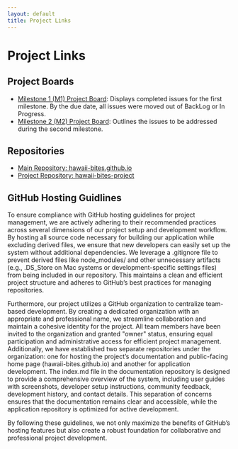 ```yaml
---
layout: default
title: Project Links
---
```


# Project Links

## Project Boards
- [Milestone 1 (M1) Project Board](https://github.com/orgs/hawaii-bites/projects/1): Displays completed issues for the first milestone. By the due date, all issues were moved out of BackLog or In Progress.
- [Milestone 2 (M2) Project Board](https://github.com/orgs/hawaii-bites/projects/5/views/1): Outlines the issues to be addressed during the second milestone.

## Repositories
- [Main Repository: hawaii-bites.github.io](https://github.com/hawaii-bites/hawaii-bites.github.io)
- [Project Repository: hawaii-bites-project](https://github.com/hawaii-bites/hawaii-bites-project)

## GitHub Hosting Guidlines
To ensure compliance with GitHub hosting guidelines for project management, we are actively adhering to their recommended practices across several dimensions of our project setup and development workflow. By hosting all source code necessary for building our application while excluding derived files, we ensure that new developers can easily set up the system without additional dependencies. We leverage a .gitignore file to prevent derived files like node_modules/ and other unnecessary artifacts (e.g., .DS_Store on Mac systems or development-specific settings files) from being included in our repository. This maintains a clean and efficient project structure and adheres to GitHub’s best practices for managing repositories.

Furthermore, our project utilizes a GitHub organization to centralize team-based development. By creating a dedicated organization with an appropriate and professional name, we streamline collaboration and maintain a cohesive identity for the project. All team members have been invited to the organization and granted "owner" status, ensuring equal participation and administrative access for efficient project management. Additionally, we have established two separate repositories under the organization: one for hosting the project’s documentation and public-facing home page (hawaii-bites.github.io) and another for application development. The index.md file in the documentation repository is designed to provide a comprehensive overview of the system, including user guides with screenshots, developer setup instructions, community feedback, development history, and contact details. This separation of concerns ensures that the documentation remains clear and accessible, while the application repository is optimized for active development.

By following these guidelines, we not only maximize the benefits of GitHub’s hosting features but also create a robust foundation for collaborative and professional project development.

